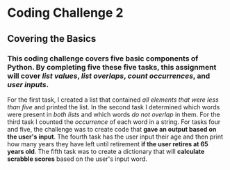 # **Coding Challenge 2**
## **Covering the Basics**
### This coding challenge covers **five** basic components of Python. By completing five these five tasks, this assignment will cover *list values*, *list overlaps*, *count occurrences*, and *user inputs*.
For the first task, I created a list that contained *all elements that were less than five* and printed the list.
In the second task I determined which words were present in *both lists* and which words *do not overlap* in them. For the third task I counted the *occurrence* of each word in a string. 
For tasks four and five, the challenge was to create code that **gave an output based on the user's input**. The fourth task has the user input their age and then print how many years they have left until retirement **if the user retires at 65 years old**. The fifth task was to create a dictionary that will **calculate scrabble scores** based on the user's input word. 

